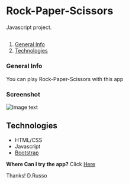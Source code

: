 # Rock-Paper-Scissors
Javascript project.

##
1. [General Info](#general-info)
2. [Technologies](#technologies)

### General Info
You can play Rock-Paper-Scissors with this app

### Screenshot
![Image text](https://i.ibb.co/HnVKZky/Immagine.png)

## Technologies

* HTML/CSS
* Javascript
* [Bootstrap](https://getbootstrap.com/)

**Where Can I try the app?**
Click [Here](https://sassocartaforbici-b4f9e.web.app/)


Thanks!
D.Russo

